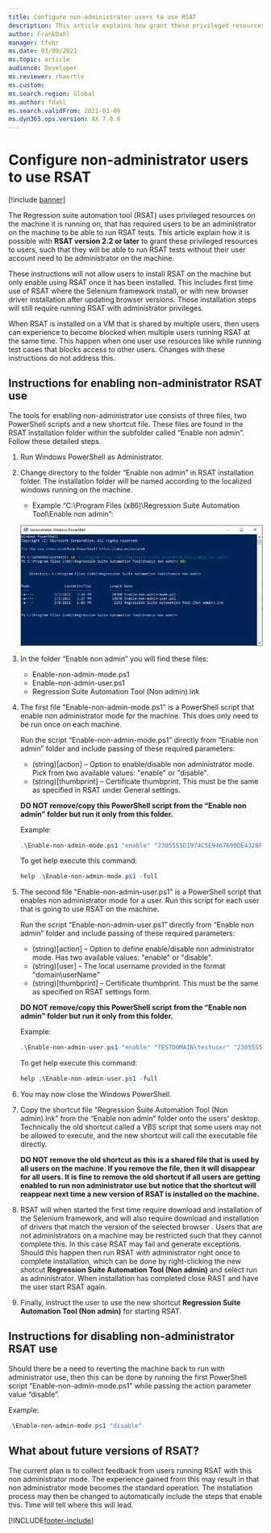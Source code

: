 ```yaml
---
title: Configure non-administrator users to use RSAT
description: This article explains how grant these privileged resources to users in RSAT version 2.2 and later.
author: FrankDahl
manager: tfehr
ms.date: 03/09/2021
ms.topic: article
audience: Developer
ms.reviewer: rhaertle
ms.custom:
ms.search.region: Global
ms.author: fdahl
ms.search.validFrom: 2021-03-09
ms.dyn365.ops.version: AX 7.0.0
---
```


# Configure non-administrator users to use RSAT

[!include [banner](../../includes/banner.md)]

The Regression suite automation tool (RSAT) uses privileged resources on the machine it is running on, that has required users to be an administrator on the machine to be able to run RSAT tests. This article explain how it is possible with **RSAT version 2.2 or later** to grant these privileged resources to users, such that they will be able to run RSAT tests without their user account need to be administrator on the machine.

These instructions will not allow users to install RSAT on the machine but only enable using RSAT once it has been installed. This includes first time use of RSAT where the Selenium framework install, or with new browser driver installation after updating browser versions. Those installation steps will still require running RSAT with administrator privileges.

When RSAT is installed on a VM that is shared by multiple users, then users can experience to become blocked when multiple users running RSAT at the same time. This happen when one user use resources like while running test cases that blocks access to other users. Changes with these instructions do not address this.

## Instructions for enabling non-administrator RSAT use

The tools for enabling non-administrator use consists of three files, two PowerShell scripts and a new shortcut file. These files are found in the RSAT installation folder within the subfolder called “Enable non admin”. Follow these detailed steps.

1. Run Windows PowerShell as Administrator.
2. Change directory to the folder “Enable non admin” in RSAT installation folder. The installation folder will be named according to the localized windows running on the machine.

    + Example “C:\Program Files (x86)\Regression Suite Automation Tool\Enable non admin”:

    ![List of files in PowerShell](media/config-file-list.png)

3. In the folder “Enable non admin” you will find these files:

    + Enable-non-admin-mode.ps1
    + Enable-non-admin-user.ps1
    + Regression Suite Automation Tool (Non admin).lnk

4. The first file "Enable-non-admin-mode.ps1" is a PowerShell script that enable non administrator mode for the machine. This does only need to be run once on each machine.

    Run the script “Enable-non-admin-mode.ps1” directly from “Enable non admin” folder and include passing of these required parameters:

    + (string)[action] – Option to enable/disable non administrator mode. Pick from two available values: "enable" or "disable".
    + (string)[thumbprint] – Certificate thumbprint. This must be the same as specified in RSAT under General settings.

    **DO NOT remove/copy this PowerShell script from the “Enable non admin” folder but run it only from this folder.**

    Example:

    ```powershell
    .\Enable-non-admin-mode.ps1 "enable" "23055S5D1974C5E9467690DE4328FA6AC533632D"
    ```

    To get help execute this command:

    ```powershell
    help .\Enable-non-admin-mode.ps1 -full
    ```

5. The second file "Enable-non-admin-user.ps1" is a PowerShell script that enables non administrator mode for a user. Run this script for each user that is going to use RSAT on the machine.

    Run the script “Enable-non-admin-user.ps1” directly from “Enable non admin” folder and include passing of these required parameters:

    + (string)[action] – Option to define enable/disable non administrator mode. Has two available values: "enable" or "disable".
    + (string)[user] – The local username provided in the format "domain\userName"
    + (string)[thumbprint] – Certificate thumbprint. This must be the same as specified on RSAT settings form.

    **DO NOT remove/copy this PowerShell script from the “Enable non admin” folder but run it only from this folder.**

    Example:

    ```powershell
    .\Enable-non-admin-user.ps1 "enable" "TESTDOMAIN\testuser" "23055S5D1974C5E9467690DE4328FA6AC533632D"
    ```

    To get help execute this command:

    ```powershell
    help .\Enable-non-admin-user.ps1 -full
    ```

6. You may now close the Windows PowerShell.

7. Copy the shortcut file “Regression Suite Automation Tool (Non admin).lnk” from the “Enable non admin” folder onto the users’ desktop. Technically the old shortcut called a VBS script that some users may not be allowed to execute, and the new shortcut will call the executable file directly.

    **DO NOT remove the old shortcut as this is a shared file that is used by all users on the machine. If you remove the file, then it will disappear for all users. It is fine to remove the old shortcut if all users are getting enabled to run non administrator use but notice that the shortcut  will reappear next time a new version of RSAT is installed on the machine.**

8. RSAT will when started the first time require download and installation of the Selenium framework, and will also require download and installation of drivers that match the version of the selected browser . Users that are not administrators on a machine may be restricted such that they cannot complete this. In this case RSAT may fail and generate exceptions. Should this happen then run RSAT with administrator right once to complete installation, which can be done by right-clicking the new shotcut **Regression Suite Automation Tool (Non admin)** and select run as administrator. When installation has completed close RAST and have the user start RSAT again.

9. Finally, instruct the user to use the new shortcut **Regression Suite Automation Tool (Non admin)** for starting RSAT.

## Instructions for disabling non-administrator RSAT use

Should there be a need to reverting the machine back to run with administrator use, then this can be done by running the first PowerShell script “Enable-non-admin-mode.ps1” while passing the action parameter value “disable”.

Example:

```powershell
.\Enable-non-admin-mode.ps1 "disable"
```

## What about future versions of RSAT?

The current plan is to collect feedback from users running RSAT with this non administrator mode. The experience gained from this may result in that non administrator mode becomes the standard operation. The installation process may then be changed to automatically include the steps that enable this. Time will tell where this will lead.

[!INCLUDE[footer-include](../../../../includes/footer-banner.md)]
